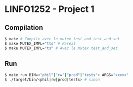 # LINFO1252 - Project 1

## Compilation
```sh
$ make # Compile avec le mutex test_and_test_and_set
$ make MUTEX_IMPL="tts" # Pareil 
$ make MUTEX_IMPL="ts" # Avec le mutex test_and_set
```

## Run
```sh
$ make run BIN=<"phil"|"rw"|"prod"|"tests"> ARGS="xxxxx"
$ ./target/bin/<phil|rw|prod|tests> # sinon
```
